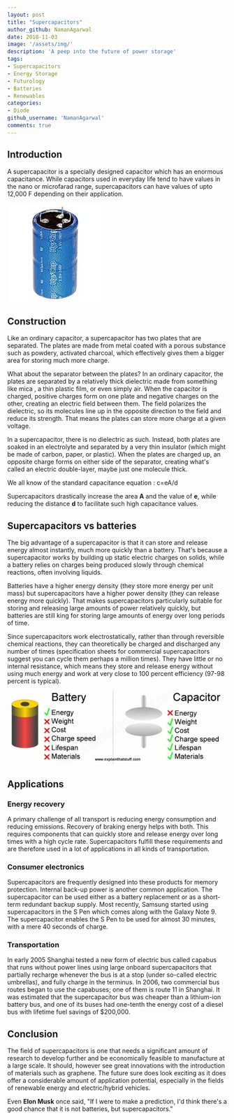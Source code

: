 ```yaml
---
layout: post
title: "Supercapacitors"
author_github: NamanAgarwal
date: 2018-11-03
image: '/assets/img/'
description: 'A peep into the future of power storage'
tags:
- Supercapacitors
- Energy Storage
- Futurology
- Batteries
- Renewables
categories:
- Diode
github_username: 'NamanAgarwal'
comments: true
---
```

## Introduction

A supercapacitor is a specially designed capacitor which has an enormous capacitance. While capacitors used in everyday life tend to have values in the nano or microfarad range, supercapacitors can have values of upto 12,000 F depending on their application.

![img1](/blog/assets/img/supercap/img1.jpeg)

## Construction

Like an ordinary capacitor, a supercapacitor has two plates that are separated. The plates are made from metal coated with a porous substance such as powdery, activated charcoal, which effectively gives them a bigger area for storing much more charge.

What about the separator between the plates? In an ordinary capacitor, the plates are separated by a relatively thick dielectric made from something like mica , a thin plastic film, or even simply air. When the capacitor is charged, positive charges form on one plate and negative charges on the other, creating an electric field between them. The field polarizes the dielectric, so its molecules line up in the opposite direction to the field and reduce its strength. That means the plates can store more charge at a given voltage.

In a supercapacitor, there is no dielectric as such. Instead, both plates are soaked in an electrolyte and separated by a very thin insulator (which might be made of carbon, paper, or plastic). When the plates are charged up, an opposite charge forms on either side of the separator, creating what's called an electric double-layer, maybe just one molecule thick.

We all know of the standard capacitance equation : c=eA/d

Supercapacitors drastically increase the area **A** and the value of **e**, while reducing the distance **d** to facilitate such high capacitance values.



## Supercapacitors vs batteries

The big advantage of a supercapacitor is that it can store and release energy almost instantly, much more quickly than a battery. That's because a supercapacitor works by building up static electric charges on solids, while a battery relies on charges being produced slowly through chemical reactions, often involving liquids.

Batteries have a higher energy density (they store more energy per unit mass) but supercapacitors have a higher power density (they can release energy more quickly). That makes supercapacitors particularly suitable for storing and releasing large amounts of power relatively quickly, but batteries are still king for storing large amounts of energy over long periods of time.

Since supercapacitors work electrostatically, rather than through reversible chemical reactions, they can theoretically be charged and discharged any number of times (specification sheets for commercial supercapacitors suggest you can cycle them perhaps a million times). They have little or no internal resistance, which means they store and release energy without using much energy and work at very close to 100 percent efficiency (97-98 percent is typical).

![img2](/blog/assets/img/supercap/img2.jpeg)

## Applications

### Energy recovery

A primary challenge of all transport is reducing energy consumption and reducing emissions. Recovery of braking energy helps with both. This requires components that can quickly store and release energy over long times with a high cycle rate. Supercapacitors fulfill these requirements and are therefore used in a lot of applications in all kinds of transportation.

### Consumer electronics

Supercapacitors are frequently designed into these products for memory protection. Internal back-up power is another common application. The supercapacitor can be used either as a battery replacement or as a short-term redundant backup supply. Most recently, Samsung started using supercapacitors in the S Pen which comes along with the Galaxy Note 9. The supercapacitor enables the S Pen to be used for almost 30 minutes, with a mere 40 seconds of charge.

### Transportation

In early 2005 Shanghai tested a new form of electric bus called capabus that runs without power lines using large onboard supercapacitors that partially recharge whenever the bus is at a stop (under so-called electric umbrellas), and fully charge in the terminus. In 2006, two commercial bus routes began to use the capabuses; one of them is route 11 in Shanghai. It was estimated that the supercapacitor bus was cheaper than a lithium-ion battery bus, and one of its buses had one-tenth the energy cost of a diesel bus with lifetime fuel savings of $200,000.

## Conclusion

The field of supercapacitors is one that needs a significant amount of research to develop further and be economically feasible to manufacture at a large scale. It should, however see great innovations with the introduction of materials such as graphene. The future sure does look exciting as it does offer a considerable amount of application potential, especially in the fields of renewable energy and electric/hybrid vehicles.

Even **Elon Musk** once said, "If I were to make a prediction, I'd think there's a good chance that it is not batteries, but supercapacitors."

